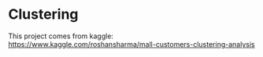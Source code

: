 # Clustering

This project comes from kaggle:  
https://www.kaggle.com/roshansharma/mall-customers-clustering-analysis
